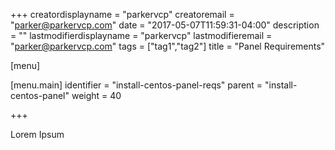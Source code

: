 +++
creatordisplayname = "parkervcp"
creatoremail = "parker@parkervcp.com"
date = "2017-05-07T11:59:31-04:00"
description = ""
lastmodifierdisplayname = "parkervcp"
lastmodifieremail = "parker@parkervcp.com"
tags = ["tag1","tag2"]
title = "Panel Requirements"

[menu]

  [menu.main]
  identifier = "install-centos-panel-reqs"
  parent = "install-centos-panel"
    weight = 40

+++

Lorem Ipsum
